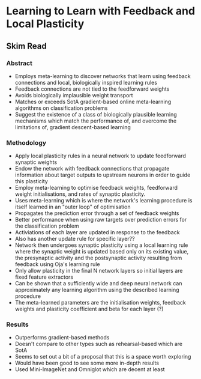 # Learning to Learn with Feedback and Local Plasticity
## Skim Read
### Abstract
- Employs meta-learning to discover networks that learn using feedback connections and local, biologically inspired learning rules
- Feedback connections are not tied to the feedforward weights
- Avoids biologically implausible weight transport
- Matches or exceeds SotA gradient-based online meta-learning algorithms on classification problems
- Suggest the existence of a class of biologically plausible learning mechanisms which match the performance of, and overcome the limitations of, gradient descent-based learning

### Methodology
- Apply local plasticity rules in a neural network to update feedforward synaptic weights
- Endow the network with feedback connections that propagate information about target outputs to upstream neurons in order to guide this plasticity
- Employ meta-learning to optimise feedback weights, feedforward weight initialisations, and rates of synaptic plasticity.
- Uses meta-learning which is where the network's learning procedure is itself learned in an "outer loop" of optimisation
- Propagates the prediction error through a set of feedback weights
- Better performance when using raw targets over prediction errors for the classification problem
- Activiations of each layer are updated in response to the feedback
- Also has another update rule for specific layer??
- Network then undergoes synaptic plasticity using a local learning rule where the synaptic weight is updated based only on its existing value, the presynaptic activity and the postsynaptic activity resulting from feedback using Oja's learning rule
- Only allow plasticity in the final N network layers so initial layers are fixed feature extractors
- Can be shown that a sufficiently wide and deep neural network can approximately any learning algorithm using the described learning procedure
- The meta-learned parameters are the initialisation weights, feedback weights and plasticity coefficient and beta for each layer (?)

### Results
- Outperforms gradient-based methods
- Doesn't compare to other types such as rehearsal-based which are SotA
- Seems to set out a bit of a proposal that this is a space worth exploring
- Would have been good to see some more in-depth results
- Used Mini-ImageNet and Omniglot which are decent at least